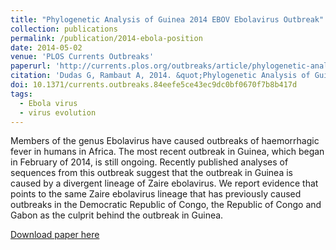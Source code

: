 ```yaml
---
title: "Phylogenetic Analysis of Guinea 2014 EBOV Ebolavirus Outbreak"
collection: publications
permalink: /publication/2014-ebola-position
date: 2014-05-02
venue: 'PLOS Currents Outbreaks'
paperurl: 'http://currents.plos.org/outbreaks/article/phylogenetic-analysis-of-guinea-2014-ebov-ebolavirus-outbreak-2/'
citation: 'Dudas G, Rambaut A, 2014. &quot;Phylogenetic Analysis of Guinea 2014 EBOV Ebolavirus Outbreak&quot;. <i>PLOS Currents Outbreaks</i> Edition 1.'
doi: 10.1371/currents.outbreaks.84eefe5ce43ec9dc0bf0670f7b8b417d
tags:
  - Ebola virus
  - virus evolution
---
```



Members of the genus Ebolavirus have caused outbreaks of haemorrhagic fever in humans in Africa.
The most recent outbreak in Guinea, which began in February of 2014, is still ongoing.
Recently published analyses of sequences from this outbreak suggest that the outbreak in Guinea is caused by a divergent lineage of Zaire ebolavirus.
We report evidence that points to the same Zaire ebolavirus lineage that has previously caused outbreaks in the Democratic Republic of Congo, the Republic of Congo and Gabon as the culprit behind the outbreak in Guinea.

[Download paper here](http://evogytis.github.io/files/2014-ebola-position.pdf)

